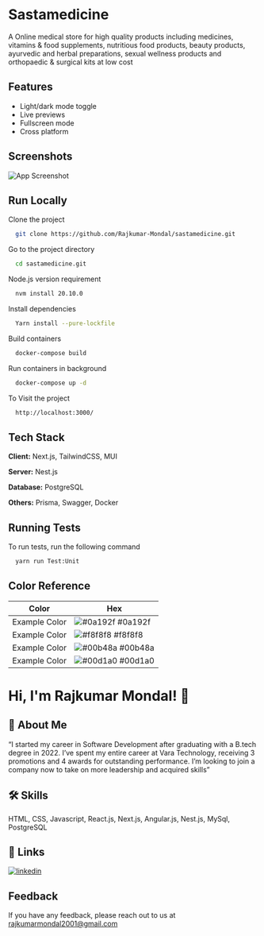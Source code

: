 
# Sastamedicine

A Online medical store for high quality products including medicines, vitamins & food supplements, nutritious food products, beauty products, ayurvedic and herbal preparations, sexual wellness products and orthopaedic & surgical kits at low cost


## Features

- Light/dark mode toggle
- Live previews
- Fullscreen mode
- Cross platform


## Screenshots

![App Screenshot](https://drive.google.com/file/d/1c3mnok5n4V-MiOpvJjMUvKdp3A4vhrIu/view?usp=sharing)


## Run Locally

Clone the project

```bash
  git clone https://github.com/Rajkumar-Mondal/sastamedicine.git
```

Go to the project directory

```bash
  cd sastamedicine.git
```

Node.js version requirement

```bash
  nvm install 20.10.0
```

Install dependencies

```bash
  Yarn install --pure-lockfile
```

Build containers

```bash
  docker-compose build
```

Run containers in background

```bash
  docker-compose up -d
```

To Visit the project 

```bash
  http://localhost:3000/
```


## Tech Stack

**Client:** Next.js, TailwindCSS, MUI

**Server:** Nest.js

**Database:** PostgreSQL

**Others:** Prisma, Swagger, Docker


## Running Tests

To run tests, run the following command

```bash
  yarn run Test:Unit
```

## Color Reference

| Color             | Hex                                                                |
| ----------------- | ------------------------------------------------------------------ |
| Example Color | ![#0a192f](https://via.placeholder.com/10/0a192f?text=+) #0a192f |
| Example Color | ![#f8f8f8](https://via.placeholder.com/10/f8f8f8?text=+) #f8f8f8 |
| Example Color | ![#00b48a](https://via.placeholder.com/10/00b48a?text=+) #00b48a |
| Example Color | ![#00d1a0](https://via.placeholder.com/10/00b48a?text=+) #00d1a0 |

# Hi, I'm Rajkumar Mondal! 👋

## 🚀 About Me
“I started my career in Software Development after graduating with a B.tech degree in 2022. I’ve spent
my entire career at Vara Technology, receiving 3 promotions and 4 awards for outstanding performance.
I’m looking to join a company now to take on more leadership and acquired skills”

## 🛠 Skills
HTML, CSS, Javascript, React.js, Next.js, Angular.js, Nest.js, MySql, PostgreSQL

## 🔗 Links
[![linkedin](https://img.shields.io/badge/linkedin-0A66C2?style=for-the-badge&logo=linkedin&logoColor=white)](https://www.linkedin.com/in/rajkumar-mondal/)


## Feedback

If you have any feedback, please reach out to us at rajkumarmondal2001@gmail.com

